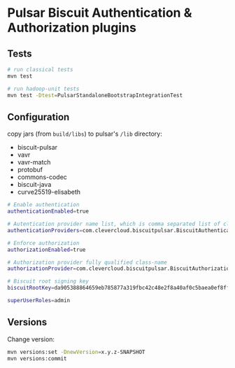 # Pulsar Biscuit Authentication & Authorization plugins

## Tests

```bash
# run classical tests
mvn test

# run hadoop-unit tests
mvn test -Dtest=PulsarStandaloneBootstrapIntegrationTest
```

## Configuration

copy jars (from `build/libs`) to pulsar's `/lib` directory:
- biscuit-pulsar
- vavr
- vavr-match
- protobuf
- commons-codec
- biscuit-java
- curve25519-elisabeth

```bash
# Enable authentication
authenticationEnabled=true

# Autentication provider name list, which is comma separated list of class names
authenticationProviders=com.clevercloud.biscuitpulsar.BiscuitAuthenticationPlugin

# Enforce authorization
authorizationEnabled=true

# Authorization provider fully qualified class-name
authorizationProvider=com.clevercloud.biscuitpulsar.BiscuitAuthorizationPlugin

# Biscuit root signing key
biscuitRootKey=da905388864659eb785877a319fbc42c48e2f8a40af0c5baea0ef8ff7c795253

superUserRoles=admin
```

## Versions

Change version:

```bash
mvn versions:set -DnewVersion=x.y.z-SNAPSHOT
mvn versions:commit
```
